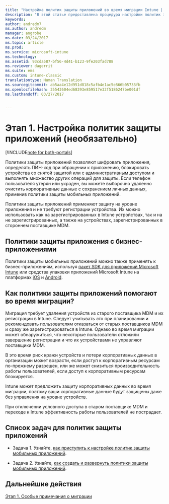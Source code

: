 ```yaml
---
title: "Настройка политик защиты приложений во время миграции Intune | Документация Майкрософт"
description: "В этой статье предоставлена процедура настройки политик защиты приложений во время миграции Intune."
keywords: 
author: andredm7
ms.author: andredm
manager: angrobe
ms.date: 03/24/2017
ms.topic: article
ms.prod: 
ms.service: microsoft-intune
ms.technology: 
ms.assetid: 93cda587-bf56-4d41-b123-9fe203fad788
ms.reviewer: dagerrit
ms.suite: ems
ms.custom: intune-classic
translationtype: Human Translation
ms.sourcegitcommit: ab5aa4e12d951d818c5afb4e1ac5e866b05733fb
ms.openlocfilehash: 35543604ed68393e859517e32f5186247be001df
ms.lasthandoff: 03/27/2017


---
```


# <a name="phase-1-configure-app-protection-policies-optional"></a>Этап 1. Настройка политик защиты приложений (необязательно)

[!INCLUDE[note for both-portals](../includes/note-for-both-portals.md)]

Политики защиты приложений позволяют шифровать приложения, определять ПИН-код при обращении к приложению, блокировать устройства со снятой защитой или с административным доступом и выполнять множество других операций для защиты. Если телефон пользователя утерян или украден, вы можете выборочно удаленно очистить корпоративные данные с сохранением личных данных, применив политики защиты мобильных приложений.

Политики защиты приложений применяют защиту на уровне приложения и не требуют регистрации устройства. Их можно использовать как на зарегистрированных в Intune устройствах, так и на не зарегистрированных, а также на устройствах, зарегистрированных в стороннем поставщике MDM.

## <a name="app-protection-policies-with-lob-apps"></a>Политики защиты приложения с бизнес-приложениями

Политики защиты мобильных приложений можно также применять к бизнес-приложениям, используя [пакет SDK для приложений Microsoft Intune](https://docs.microsoft.com/intune/deploy-use/use-the-sdk-to-enable-apps-for-mobile-application-management) или средства упаковки приложений Microsoft Intune на платформах [iOS](https://www.microsoft.com/en-us/download/details.aspx?id=45218&751be11f-ede8-5a0c-058c-2ee190a24fa6=True) и [Android](https://www.microsoft.com/en-us/download/details.aspx?id=47267).

## <a name="how-do-app-protection-policies-help-during-migration"></a>Как политики защиты приложений помогают во время миграции?

Миграция требует удаления устройств из старого поставщика MDM и их регистрации в Intune. Следует учитывать это при планировании и рекомендовать пользователям отказаться от старых поставщиков MDM и сразу же зарегистрироваться в Intune. Однако во время миграции может обнаружиться, что некоторые пользователи отложили завершение регистрации и что их устройствами не управляют поставщики MDM.

В это время риск кражи устройств и потери корпоративных данных в организации может возрасти, если доступ к корпоративным ресурсам по-прежнему разрешен, или же может снизиться производительность работы пользователей, если доступ к корпоративным ресурсам блокируется.

Intune может предложить защиту корпоративных данных во время миграции, поэтому ваши корпоративные данные будут защищены даже без управления на уровне устройств.

При отключении условного доступа в старом поставщике MDM и переходе к Intune эффективность работы пользователей не пострадает.

## <a name="task-list-for-app-protection-policies"></a>Список задач для политик защиты приложений

-   Задача 1. Узнайте, [как приступить к настройке политик защиты мобильных приложений](https://docs.microsoft.com/en-us/intune/deploy-use/get-ready-to-configure-mobile-app-management-policies-with-microsoft-intune).

-   Задача 2. Узнайте, [как создать и развернуть политики защиты мобильных приложений](https://docs.microsoft.com/en-us/intune/deploy-use/create-and-deploy-mobile-app-management-policies-with-microsoft-intune).

## <a name="next-steps"></a>Дальнейшие действия 

[Этап 1. Особые примечания о миграции](https://docs.microsoft.com/intune/plan-design/migration-phase1-special-migration-considerations)

